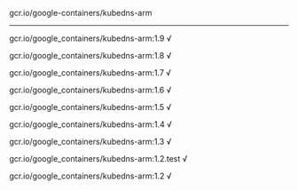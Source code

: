 gcr.io/google-containers/kubedns-arm 

----
gcr.io/google_containers/kubedns-arm:1.9 √

gcr.io/google_containers/kubedns-arm:1.8 √

gcr.io/google_containers/kubedns-arm:1.7 √

gcr.io/google_containers/kubedns-arm:1.6 √

gcr.io/google_containers/kubedns-arm:1.5 √

gcr.io/google_containers/kubedns-arm:1.4 √

gcr.io/google_containers/kubedns-arm:1.3 √

gcr.io/google_containers/kubedns-arm:1.2.test √

gcr.io/google_containers/kubedns-arm:1.2 √

